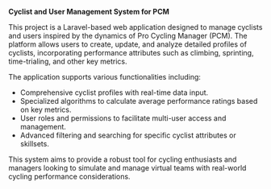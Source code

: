 **Cyclist and User Management System for PCM**

This project is a Laravel-based web application designed to manage cyclists and users inspired by the dynamics of Pro Cycling Manager (PCM). The platform allows users to create, update, and analyze detailed profiles of cyclists, incorporating performance attributes such as climbing, sprinting, time-trialing, and other key metrics. 

The application supports various functionalities including:

- Comprehensive cyclist profiles with real-time data input.
- Specialized algorithms to calculate average performance ratings based on key metrics.
- User roles and permissions to facilitate multi-user access and management.
- Advanced filtering and searching for specific cyclist attributes or skillsets.

This system aims to provide a robust tool for cycling enthusiasts and managers looking to simulate and manage virtual teams with real-world cycling performance considerations.

